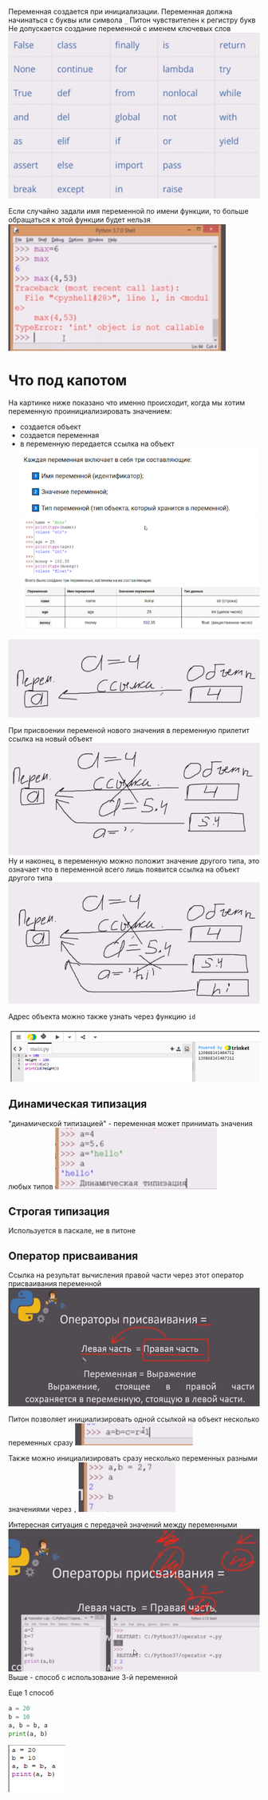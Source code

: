 Переменная создается при инициализации.
Переменная должна начинаться с буквы или символа ```_```
Питон чувствителен к регистру букв
Не допускается создание переменной с именем ключевых слов
![](../_pictures/image_20250330220824.png)

Если случайно задали имя переменной по имени функции, то больше обращаться к этой функции будет нельзя
![](../_pictures/image_20250330220952.png)

# Что под капотом
На картинке ниже показано что именно происходит, когда мы хотим переменную проинициализировать значением:
- создается объект
- создается переменная
- в переменную передается ссылка на объект
![](../_pictures/image_20250330225221.png)
![](../_pictures/image_20250330225335.png)

![](../_pictures/image_20250330221110.png)

При присвоении переменой нового значения в переменную прилетит ссылка на новый объект
![](../_pictures/image_20250330221349.png)Ну и наконец, в переменную можно положит значение другого типа, это означает что в переменной всего лишь появится ссылка на объект другого типа
![](../_pictures/image_20250330221430.png)

Адрес объекта можно также узнать через функцию ```id```

![](../_pictures/image_20250330222917.png)

## Динамическая типизация
"динамической типизацией" - переменная может принимать значения любых типов
![](../_pictures/image_20250330221614.png)

## Строгая типизация
Используется в паскале, не в питоне

## Оператор присваивания
Ссылка на результат вычисления правой части через этот оператор присваивания переменной
![](../_pictures/image_20250330221912.png)

Питон позволяет инициализировать одной ссылкой на объект несколько переменных сразу
![](../_pictures/image_20250330222140.png)

Также можно инициализировать сразу несколько переменных разными значениями через ```,```
![](../_pictures/image_20250330222354.png)

Интересная ситуация с передачей значений между переменными 
![](../_pictures/image_20250330222621.png)
Выше - способ с использование 3-й переменной

Еще 1 способ
```python
a = 20 
b = 10 
a, b = b, a 
print(a, b)

```
![](../_pictures/image_20250330233959.png)
